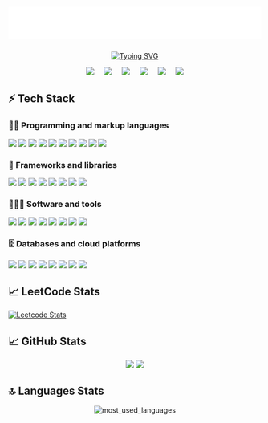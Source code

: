 <h1 align="center">
    <img src="https://github.com/ShivamPatel-India/ShivamPatel-India/blob/main/logos/name.svg" alt="Shivam Patel" />
</h1>

<p align="center">
    <a href="#"><img src="https://readme-typing-svg.demolab.com?font=Calibri&size=25&duration=1400&pause=800&color=0077FF,E3242B&center=true&vCenter=true&width=500&lines=Hey!+Great+to+see+you+here!;Passionate+Software+Engineer;Exploring+AI+%26+Cloud+Computing;Building+Scalable+Web+Applications;Problem+Solver+%7C+Tech+Enthusiast;Always+Curious+%26+Eager+to+Learn!" alt="Typing SVG" /></a>
</p>

<p align="center">
    <a href="#" title="GitHub"><img src="https://skillicons.dev/icons?i=github" width="40px" /></a> &nbsp;&nbsp;&nbsp;
    <a href="#" title="LinkedIn"><img src="https://skillicons.dev/icons?i=linkedin" width="40px" /></a> &nbsp;&nbsp;&nbsp;
    <a href="#" title="Gmail"><img src="https://skillicons.dev/icons?i=gmail" width="40px" /></a> &nbsp;&nbsp;&nbsp;
    <a href="#" title="Twitter/X"><img src="https://skillicons.dev/icons?i=twitter" width="40px" /></a> &nbsp;&nbsp;&nbsp;
    <a href="#" title="Discord"><img src="https://skillicons.dev/icons?i=discord" width="40px" /></a> &nbsp;&nbsp;&nbsp;
    <a href="#" title="Instagram"><img src="https://skillicons.dev/icons?i=instagram" width="40px" /></a>
</p>

## ⚡ Tech Stack

### 👨‍💻 Programming and markup languages
<p align="left">
    <a href="#" title="Java"><img src="https://skillicons.dev/icons?i=java" width="40px" /></a>
    <a href="#" title="JavaScript"><img src="https://skillicons.dev/icons?i=js" width="40px" /></a>
    <a href="#" title="TypeScript"><img src="https://skillicons.dev/icons?i=ts" width="40px" /></a>
    <a href="#" title="Python"><img src="https://skillicons.dev/icons?i=py" width="40px" /></a>
    <a href="#" title="HTML"><img src="https://skillicons.dev/icons?i=html" width="40px" /></a>
    <a href="#" title="CSS"><img src="https://skillicons.dev/icons?i=css" width="40px" /></a>
    <a href="#" title="Go"><img src="https://skillicons.dev/icons?i=go" width="40px" /></a>
    <a href="#" title="C++"><img src="https://skillicons.dev/icons?i=cpp" width="40px" /></a>
    <a href="#" title="C"><img src="https://skillicons.dev/icons?i=c" width="40px" /></a>
    <a href="#" title="LaTeX"><img src="https://skillicons.dev/icons?i=latex" width="40px" /></a>
</p>

### 🧰 Frameworks and libraries
<p align="left">
    <a href="#" title="React"><img src="https://skillicons.dev/icons?i=react" width="40px" /></a>
    <a href="#" title="Next.js"><img src="https://skillicons.dev/icons?i=nextjs" width="40px" /></a>
    <a href="#" title="Spring"><img src="https://skillicons.dev/icons?i=spring" width="40px" /></a>
    <a href="#" title="Node.js"><img src="https://skillicons.dev/icons?i=nodejs" width="40px" /></a>
    <a href="#" title="Express"><img src="https://skillicons.dev/icons?i=express" width="40px" /></a>
    <a href="#" title="TailwindCSS"><img src="https://skillicons.dev/icons?i=tailwind" width="40px" /></a>
    <a href="#" title="Django"><img src="https://skillicons.dev/icons?i=django" width="40px" /></a>
    <a href="#" title="Three.js"><img src="https://skillicons.dev/icons?i=threejs" width="40px" /></a>
</p>

### 🧑🏻‍💻 Software and tools
<p align="left">
    <a href="#" title="Git"><img src="https://skillicons.dev/icons?i=git" width="40px" /></a>
    <a href="#" title="Postman"><img src="https://skillicons.dev/icons?i=postman" width="40px" /></a>
    <a href="#" title="Docker"><img src="https://skillicons.dev/icons?i=docker" width="40px" /></a>
    <a href="#" title="Kubernetes"><img src="https://skillicons.dev/icons?i=kubernetes" width="40px" /></a>
    <a href="#" title="Jenkins"><img src="https://skillicons.dev/icons?i=jenkins" width="40px" /></a>
    <a href="#" title="Terraform"><img src="https://skillicons.dev/icons?i=terraform" width="40px" /></a>
    <a href="#" title="Linux"><img src="https://skillicons.dev/icons?i=linux" width="40px" /></a>
    <a href="#" title="Windows"><img src="https://skillicons.dev/icons?i=windows" width="40px" /></a>
</p>

### 🗄️ Databases and cloud platforms
<p align="left">
    <a href="#" title="MySQL"><img src="https://skillicons.dev/icons?i=mysql" width="40px" /></a>
    <a href="#" title="MongoDB"><img src="https://skillicons.dev/icons?i=mongodb" width="40px" /></a>
    <a href="#" title="PostgreSQL"><img src="https://skillicons.dev/icons?i=postgres" width="40px" /></a>
    <a href="#" title="Redis"><img src="https://skillicons.dev/icons?i=redis" width="40px" /></a>
    <a href="#" title="DynamoDB"><img src="https://skillicons.dev/icons?i=dynamodb" width="40px" /></a>
    <a href="#" title="AWS"><img src="https://skillicons.dev/icons?i=aws" width="40px" /></a>
    <a href="#" title="Azure"><img src="https://skillicons.dev/icons?i=azure" width="40px" /></a>
    <a href="#" title="Google Cloud Platform"><img src="https://skillicons.dev/icons?i=gcp" width="40px" /></a>
</p>

## 📈 LeetCode Stats
[![Leetcode Stats](https://leetcard.jacoblin.cool/tom_01?theme=nord)](https://leetcode.com/tom_01)

## 📈 GitHub Stats
<p align="center">
    <img width="48%" src="https://github-readme-stats.vercel.app/api?username=ShivamPatel-India&show_icons=true&theme=dark" />
    <img width="48%" src="https://github-readme-streak-stats.herokuapp.com/?user=ShivamPatel-India&theme=dark&hide_border=true" />
</p>

## 🔝 Languages Stats
<p align="center">
<img alt="most_used_languages" src="https://github-readme-stats.vercel.app/api/top-langs/?username=ShivamPatel-India&layout=compact&theme=dark&langs_count=10" />
</p>
